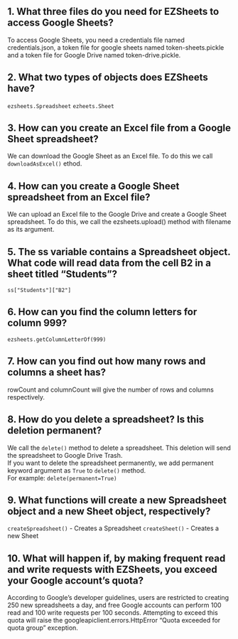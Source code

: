 ## 1. What three files do you need for EZSheets to access Google Sheets?

To access Google Sheets, you need a credentials file named credentials.json, a token file for google sheets named token-sheets.pickle and a token file for Google Drive named token-drive.pickle.

## 2. What two types of objects does EZSheets have?

`ezsheets.Spreadsheet`
`ezheets.Sheet`

## 3. How can you create an Excel file from a Google Sheet spreadsheet?

We can download the Google Sheet as an Excel file. To do this we call `downloadAsExcel()` ethod.

## 4. How can you create a Google Sheet spreadsheet from an Excel file?

We can upload an Excel file to the Google Drive and create a Google Sheet spreadsheet. To do this, we call the ezsheets.upload() method with filename as its argument.

## 5. The ss variable contains a Spreadsheet object. What code will read data from the cell B2 in a sheet titled “Students”?

`ss["Students"]["B2"]`

## 6. How can you find the column letters for column 999?

`ezsheets.getColumnLetterOf(999)`

## 7. How can you find out how many rows and columns a sheet has?

rowCount and columnCount will give the number of rows and columns respectively.

## 8. How do you delete a spreadsheet? Is this deletion permanent?

We call the `delete()` method to delete a spreadsheet. This deletion will send the spreadsheet to Google Drive Trash.<br />
If you want to delete the spreadsheet permanently, we add permanent keyword argument as `True` to `delete()` method.<br />
For example: `delete(permanent=True)`

## 9. What functions will create a new Spreadsheet object and a new Sheet object, respectively?

`createSpreadsheet()` - Creates a Spreadsheet
`createSheet()` - Creates a new Sheet

## 10. What will happen if, by making frequent read and write requests with EZSheets, you exceed your Google account’s quota?

According to Google’s developer guidelines, users are restricted to creating 250 new spreadsheets a day, and free Google accounts can perform 100 read and 100 write requests per 100 seconds. Attempting to exceed this quota will raise the googleapiclient.errors.HttpError “Quota exceeded for quota group” exception.

